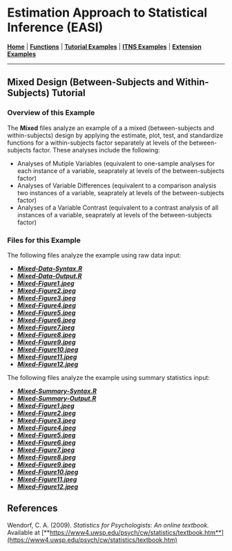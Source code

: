 # Estimation Approach to Statistical Inference (EASI)

[**Home**](https://github.com/cwendorf/EASI/) | 
[**Functions**](https://github.com/cwendorf/EASI/tree/master/A-Functions) | 
[**Tutorial Examples**](https://github.com/cwendorf/EASI/tree/master/B-TutorialExamples) | 
[**ITNS Examples**](https://github.com/cwendorf/EASI/tree/master/C-ITNSExamples) | 
[**Extension Examples**](https://github.com/cwendorf/EASI/tree/master/D-ExtensionExamples)

---

## Mixed Design (Between-Subjects and Within-Subjects) Tutorial

### Overview of this Example

The **Mixed** files analyze an example of a a mixed (between-subjects and within-subjects) design by applying the estimate, plot, test, and standardize functions for a within-subjects factor separately at levels of the between-subjects factor. These analyses include the following:

- Analyses of Mutiple Variables (equivalent to one-sample analyses for each instance of a variable, seaprately at levels of the between-subjects factor)
- Analyses of Variable Differences (equivalent to a comparison analysis two instances of a variable, seaprately at levels of the between-subjects factor)
- Analyses of a Variable Contrast (equivalent to a contrast analysis of all instances of a variable, seaprately at levels of the between-subjects factor)

### Files for this Example

The following files analyze the example using raw data input:

- [**_Mixed-Data-Syntax.R_**](./Mixed-Data-Syntax.R)
- [**_Mixed-Data-Output.R_**](./Mixed-Data-Output.R)
- [**_Mixed-Figure1.jpeg_**](./Mixed-Figure1.jpeg)
- [**_Mixed-Figure2.jpeg_**](./Mixed-Figure2.jpeg)
- [**_Mixed-Figure3.jpeg_**](./Mixed-Figure3.jpeg) 
- [**_Mixed-Figure4.jpeg_**](./Mixed-Figure4.jpeg)
- [**_Mixed-Figure5.jpeg_**](./Mixed-Figure5.jpeg)
- [**_Mixed-Figure6.jpeg_**](./Mixed-Figure6.jpeg)
- [**_Mixed-Figure7.jpeg_**](./Mixed-Figure7.jpeg) 
- [**_Mixed-Figure8.jpeg_**](./Mixed-Figure8.jpeg)
- [**_Mixed-Figure9.jpeg_**](./Mixed-Figure9.jpeg)
- [**_Mixed-Figure10.jpeg_**](./Mixed-Figure10.jpeg)
- [**_Mixed-Figure11.jpeg_**](./Mixed-Figure11.jpeg) 
- [**_Mixed-Figure12.jpeg_**](./Mixed-Figure12.jpeg)

The following files analyze the example using summary statistics input:

- [**_Mixed-Summary-Syntax.R_**](./Mixed-Summary-Syntax.R)
- [**_Mixed-Summary-Output.R_**](./Mixed-Summary-Output.R)
- [**_Mixed-Figure1.jpeg_**](./Mixed-Figure1.jpeg)
- [**_Mixed-Figure2.jpeg_**](./Mixed-Figure2.jpeg)
- [**_Mixed-Figure3.jpeg_**](./Mixed-Figure3.jpeg) 
- [**_Mixed-Figure4.jpeg_**](./Mixed-Figure4.jpeg)
- [**_Mixed-Figure5.jpeg_**](./Mixed-Figure5.jpeg)
- [**_Mixed-Figure6.jpeg_**](./Mixed-Figure6.jpeg)
- [**_Mixed-Figure7.jpeg_**](./Mixed-Figure7.jpeg) 
- [**_Mixed-Figure8.jpeg_**](./Mixed-Figure8.jpeg)
- [**_Mixed-Figure9.jpeg_**](./Mixed-Figure9.jpeg)
- [**_Mixed-Figure10.jpeg_**](./Mixed-Figure10.jpeg)
- [**_Mixed-Figure11.jpeg_**](./Mixed-Figure11.jpeg) 
- [**_Mixed-Figure12.jpeg_**](./Mixed-Figure12.jpeg)

## References

Wendorf, C. A. (2009). _Statistics for Psychologists: An online textbook._ Available at [**https://www4.uwsp.edu/psych/cw/statistics/textbook.htm**](https://www4.uwsp.edu/psych/cw/statistics/textbook.htm)
